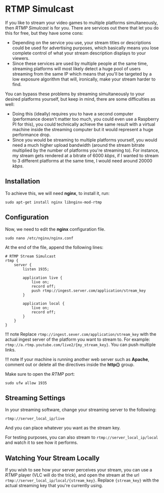 # RTMP Simulcast

If you like to stream your video games to multiple platforms simultaneously, then *RTMP Simulcast* is for you. There are services out there that let you do this for free, but they have some cons:

* Depending on the service you use, your stream titles or descriptions could be used for advertising purposes, which basically means you lose complete control of what your stream description displays to your viewers.
* Since these services are used by multiple people at the same time, streaming platforms will most likely detect a huge pool of users streaming from the same IP which means that you'll be targeted by a low exposure algorithm that will, ironically, make your stream harder to find.

You can bypass these problems by streaming simultaneously to your desired platforms yourself, but keep in mind, there are some difficulties as well:

* Doing this (ideally) requires you to have a second computer (performance doesn't matter too much, you could even use a Raspberry PI for this), you could technically achieve the same result with a virtual machine inside the streaming computer but it would represent a huge performance drop.
* Since you would be streaming to multiple platforms yourself, you would need a much higher upload bandwidth (around the stream bitrate multiplied by the number of platforms you're streaming to). For instance, my stream gets rendered at a bitrate of 6000 *kbps*, if I wanted to stream to 3 different platforms at the same time, I would need around 20000 *kbps*.

## Installation

To achieve this, we will need **nginx**, to install it, run:

``` text
sudo apt-get install nginx libnginx-mod-rtmp
```

## Configuration

Now, we need to edit the **nginx** configuration file.

``` text
sudo nano /etc/nginx/nginx.conf
```

At the end of the file, append the following lines:

``` text
# RTMP Stream Simulcast
rtmp {
    server {
        listen 1935;

        application live {
            live on;
            record off;
            push rtmp://ingest.server.com/application/stream_key
        }

        application local {
            live on;
            record off;
        }
    }
}
```

!!! note
    Replace `rtmp://ingest.sever.com/application/stream_key` with the actual ingest server of the 	platform you want to stream to. For example: `rtmp://a.rtmp.youtube.com/live2/{my_stream_key}`. You can push multiple links.

!!! note
    If your machine is running another web server such as **Apache**, comment out or delete all the directives inside the **http{}** group.

Make sure to open the *RTMP* port:

``` text
sudo ufw allow 1935
```

## Streaming Settings

In your streaming software, change your streaming server to the following:

``` text
rtmp://server_local_ip/live
```

And you can place whatever you want as the stream key.

For testing purposes, you can also stream to `rtmp://server_local_ip/local` and watch it to see how it performs.

## Watching Your Stream Locally

If you wish to see how your server perceives your stream, you can use a *RTMP* player (VLC will do the trick), and open the stream at the url `rtmp://server_local_ip/local/{stream_key}`. Replace `{stream_key}` with the actual streaming key that you're currently using.
